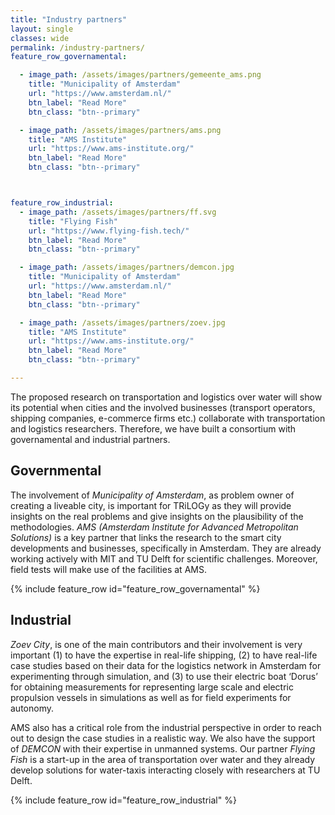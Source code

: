 ```yaml
---
title: "Industry partners"
layout: single
classes: wide
permalink: /industry-partners/
feature_row_governamental:

  - image_path: /assets/images/partners/gemeente_ams.png
    title: "Municipality of Amsterdam"
    url: "https://www.amsterdam.nl/"
    btn_label: "Read More"
    btn_class: "btn--primary"

  - image_path: /assets/images/partners/ams.png
    title: "AMS Institute"
    url: "https://www.ams-institute.org/"
    btn_label: "Read More"
    btn_class: "btn--primary"



feature_row_industrial:
  - image_path: /assets/images/partners/ff.svg
    title: "Flying Fish"
    url: "https://www.flying-fish.tech/"
    btn_label: "Read More"
    btn_class: "btn--primary"

  - image_path: /assets/images/partners/demcon.jpg
    title: "Municipality of Amsterdam"
    url: "https://www.amsterdam.nl/"
    btn_label: "Read More"
    btn_class: "btn--primary"

  - image_path: /assets/images/partners/zoev.jpg
    title: "AMS Institute"
    url: "https://www.ams-institute.org/"
    btn_label: "Read More"
    btn_class: "btn--primary"

---
```


The proposed research on transportation and logistics over water will show its potential when cities and the involved businesses (transport operators, shipping companies, e-commerce firms etc.) collaborate with transportation and logistics researchers. Therefore, we have built a consortium with governamental and industrial partners. 

## Governmental

The involvement of *Municipality of Amsterdam*, as problem owner of creating a liveable city, is important for TRiLOGy as they will provide insights on the real problems and give insights on the plausibility of the methodologies. *AMS (Amsterdam Institute for Advanced Metropolitan Solutions)* is a key partner that links the research to the smart city developments and businesses, specifically in Amsterdam. They are already working actively with MIT and TU Delft for scientific challenges. Moreover, field tests will make use of the facilities at AMS. 

{% include feature_row id="feature_row_governamental" %}

## Industrial

*Zoev City*, is one of the main contributors and their involvement is very important (1) to have the expertise in real-life shipping, (2) to have real-life case studies based on their data for the logistics network in Amsterdam for experimenting through simulation, and (3) to use their electric boat ‘Dorus’ for obtaining measurements for representing large scale and electric propulsion vessels in simulations as well as for field experiments for autonomy. 

AMS also has a critical role from the industrial perspective in order to reach out to design the case studies in a realistic way.  We also have the support of *DEMCON* with their expertise in unmanned systems. Our partner *Flying Fish* is a start-up in the area of transportation over water and they already develop solutions for water-taxis interacting closely with researchers at TU Delft.

{% include feature_row id="feature_row_industrial" %}